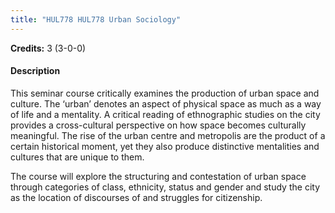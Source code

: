 ```yaml
---
title: "HUL778 HUL778 Urban Sociology"
---
```

**Credits:** 3 (3-0-0)

#### Description
This seminar course critically examines the production of urban space and culture. The ‘urban’ denotes an aspect of physical space as much as a way of life and a mentality. A critical reading of ethnographic studies on the city provides a cross-cultural perspective on how space becomes culturally meaningful. The rise of the urban centre and metropolis are the product of a certain historical moment, yet they also produce distinctive mentalities and cultures that are unique to them.

The course will explore the structuring and contestation of urban space through categories of class, ethnicity, status and gender and study the city as the location of discourses of and struggles for citizenship.